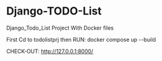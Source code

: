 # Django-TODO-List
Django_Todo_List Project With Docker files

First Cd to todolistprj
then
RUN:
docker compose up --build

CHECK-OUT:
http://127.0.0.1:8000/

